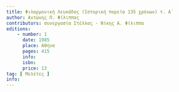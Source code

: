 ```yaml
---
title: Φιλαρμονική Λευκάδος (Ιστορική πορεία 135 χρόνων) τ. Α΄
author: Αντώνης Π. Φίλιππας
contributors: συνεργασία Στέλλας - Νίκης Α. Φίλιππα
editions: 
    - number: 1
      date: 1985
      place: Αθήνα
      pages: 415
      info: 
      isbn: 
      price: 13
tag: [ Μελέτες ]
info: 
---
```

